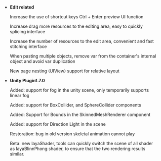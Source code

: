
- **Edit related**

  Increase the use of shortcut keys Ctrl + Enter preview UI function

  Increase drag more resources to the editing area, easy to quickly splicing interface

  Increase the number of resources to the edit area, convenient and fast stitching interface

  When pasting multiple objects, remove var from the container's internal object and avoid var duplication

  New page nesting (UIView) support for relative layout


- **Unity Plugin1.7.0**

  Added: support for fog in the unity scene, only temporarily supports linear fog

  Added: support for BoxCollider, and SphereCollider components

  Added: Support for Bounds in the SkinnedMeshRenderer component

  Added: support for Direction Light in the scene

  Restoration: bug in old version skeletal animation cannot play 

  Beta: new layaShader, tools can quickly switch the scene of all shader as layaBlinnPhong shader, to ensure that the two rendering results similar.



